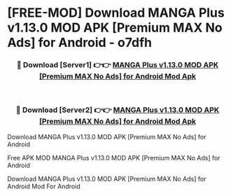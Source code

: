 # [FREE-MOD] Download MANGA Plus v1.13.0 MOD APK [Premium MAX No Ads] for Android - o7dfh


<div align="center">
<h3>🔴 Download [Server1] 👉👉 <a href="https://apk-comot.site?title=MANGA_Plus_v1.13.0_MOD_APK_[Premium_MAX_No_Ads]_for_Android">MANGA Plus v1.13.0 MOD APK [Premium MAX No Ads] for Android Mod Apk</a></h3><br>

<h3>🔴 Download [Server2] 👉👉 <a href="https://apk-comot.site?title=MANGA_Plus_v1.13.0_MOD_APK_[Premium_MAX_No_Ads]_for_Android">MANGA Plus v1.13.0 MOD APK [Premium MAX No Ads] for Android Mod Apk</a></h3>
</div>



Download MANGA Plus v1.13.0 MOD APK [Premium MAX No Ads] for Android 

Free APK MOD MANGA Plus v1.13.0 MOD APK [Premium MAX No Ads] for Android 

Download MANGA Plus v1.13.0 MOD APK [Premium MAX No Ads] for Android Mod For Android
